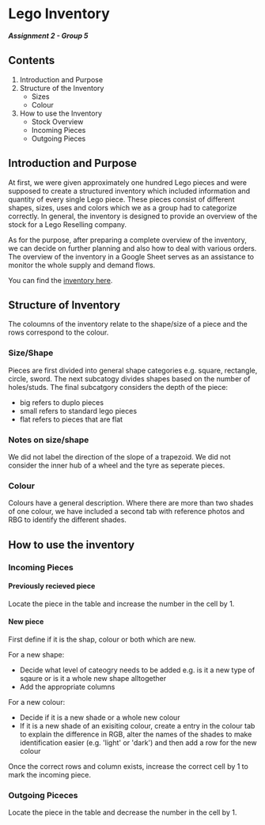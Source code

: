 # Lego Inventory
***Assignment 2 - Group 5***

## Contents
1. Introduction and Purpose
2. Structure of the Inventory
    + Sizes
    + Colour
3. How to use the Inventory
    + Stock Overview
    + Incoming Pieces
    + Outgoing Pieces

## Introduction and Purpose
At first, we were given approximately one hundred Lego pieces and were supposed to create a structured inventory which included information and quantity of every single Lego piece. These pieces consist of different shapes, sizes, uses and colors which we as a group had to categorize correctly. In general, the inventory is designed to provide an overview of the stock for a Lego Reselling company.

As for the purpose, after preparing a complete overview of the inventory, we can decide on further planning and also how to deal with various orders. The overview of the inventory in a Google Sheet serves as an assistance to monitor the whole supply and demand flows.

You can find the [inventory here](https://docs.google.com/spreadsheets/d/1e5OsPttHjQvtAFLUt-rMEAGYMcvyG97LAem_8MwMLfk/edit?gid=450027551#gid=450027551).

## Structure of Inventory

The coloumns of the inventory relate to the shape/size of a piece and the rows correspond to the colour. 

### Size/Shape

Pieces are first divided into general shape categories e.g. square, rectangle, circle, sword. 
The next subcatogy divides shapes based on the number of holes/studs. 
The final subcatgory considers the depth of the piece: 
+ big refers to duplo pieces
+ small refers to standard lego pieces
+ flat refers to pieces that are flat

### Notes on size/shape
We did not label the direction of the slope of a trapezoid.
We did not consider the inner hub of a wheel and the tyre as seperate pieces. 


### Colour

Colours have a general description. Where there are more than two shades of one colour, we have included a second tab with reference photos and RBG to identify the different shades. 

## How to use the inventory

### Incoming Pieces 

#### Previously recieved piece

Locate the piece in the table and increase the number in the cell by 1.

#### New piece

First define if it is the shap, colour or both which are new. 

For a new shape:
+ Decide what level of cateogry needs to be added e.g. is it a new type of sqaure or is it a whole new shape alltogether
+ Add the appropriate columns

For a new colour:
+ Decide if it is a new shade or a whole new colour
+ If it is a new shade of an exisiting colour, create a entry in the colour tab to explain the difference in RGB, alter the names of the shades to make identification easier (e.g. 'light' or 'dark') and then add a row for the new colour

Once the correct rows and column exists, increase the correct cell by 1 to mark the incoming piece. 

### Outgoing Piceces

Locate the piece in the table and decrease the number in the cell by 1.
